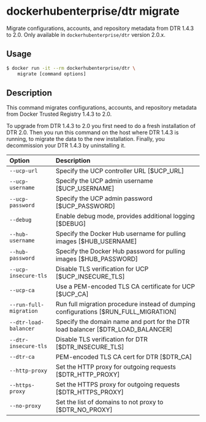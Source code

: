 <!--[metadata]>
+++
title = "migrate"
description = "Learn about the options available on the dockerhubenterprise/dtr image."
keywords = ["docker, dtr, install, uninstall, configure"]
[menu.main]
parent="dtr_menu_reference"
identifier="dtr_reference_migrate"
+++
<![end-metadata]-->

# dockerhubenterprise/dtr migrate

Migrate configurations, accounts, and repository metadata from DTR 1.4.3 to 2.0.
Only available in `dockerhubenterprise/dtr` version 2.0.x.

## Usage

```bash
$ docker run -it --rm dockerhubenterprise/dtr \
    migrate [command options]
```

## Description

This command migrates configurations, accounts, and repository metadata from
Docker Trusted Registry 1.4.3 to 2.0.

To upgrade from DTR 1.4.3 to 2.0 you first need to do a fresh installation of
DTR 2.0. Then you run this command on the host where DTR 1.4.3 is running, to
migrate the data to the new installation. Finally, you decommission your
DTR 1.4.3 by uninstalling it.


| Option                 | Description                                                                          |
|:-----------------------|:-------------------------------------------------------------------------------------|
| `--ucp-url `           | Specify the UCP controller URL [$UCP_URL]                                            |
| `--ucp-username`       | Specify the UCP admin username [$UCP_USERNAME]                                       |
| `--ucp-password`       | Specify the UCP admin password [$UCP_PASSWORD]                                       |
| `--debug`              | Enable debug mode, provides additional logging [$DEBUG]                              |
| `--hub-username`       | Specify the Docker Hub username for pulling images [$HUB_USERNAME]                   |
| `--hub-password`       | Specify the Docker Hub password for pulling images [$HUB_PASSWORD]                   |
| `--ucp-insecure-tls`   | Disable TLS verification for UCP [$UCP_INSECURE_TLS]                                 |
| `--ucp-ca`             | Use a PEM-encoded TLS CA certificate for UCP [$UCP_CA]                               |
| `--run-full-migration` | Run full migration procedure instead of dumping configurations [$RUN_FULL_MIGRATION] |
| `--dtr-load-balancer`  | Specify the domain name and port for the DTR load balancer [$DTR_LOAD_BALANCER]      |
| `--dtr-insecure-tls`   | Disable TLS verification for DTR [$DTR_INSECURE_TLS]                                 |
| `--dtr-ca`             | PEM-encoded TLS CA cert for DTR [$DTR_CA]                                            |
| `--http-proxy`         | Set the HTTP proxy for outgoing requests [$DTR_HTTP_PROXY]                           |
| `--https-proxy`        | Set the HTTPS proxy for outgoing requests [$DTR_HTTPS_PROXY]                         |
| `--no-proxy`           | Set the list of domains to not proxy to [$DTR_NO_PROXY]                              |
